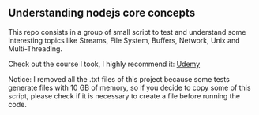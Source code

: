 
## Understanding nodejs core concepts
This repo consists in a group of small script to test and understand some interesting topics like Streams, File System, Buffers, Network, Unix and Multi-Threading.

Check out the course I took, I highly recommend it: [Udemy](https://www.udemy.com/share/109PLK3@9IO81oo7RwPf2yqP3HutAWGwLrglFiYZMcGFNEowCW3yHzbgiiKHWWc5W05QTBHt/)

Notice: I removed all the .txt files of this project because some tests generate
files with 10 GB of memory, so if you decide to copy some of this script, please check if it is necessary to create a file before running the code.
